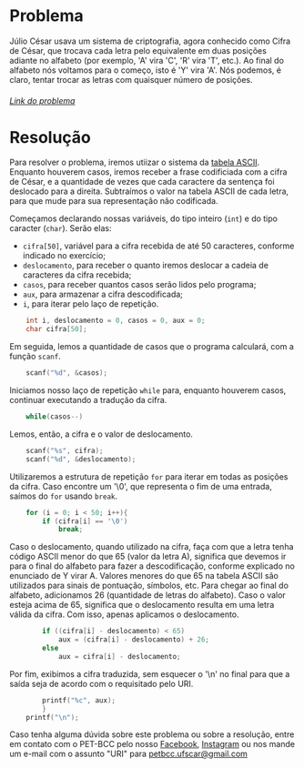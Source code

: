 # Problema 

Júlio César usava um sistema de criptografia, agora conhecido como Cifra de César, que trocava cada letra pelo equivalente em duas posições adiante no alfabeto (por exemplo, 'A' vira 'C', 'R' vira 'T', etc.). Ao final do alfabeto nós voltamos para o começo, isto é 'Y' vira 'A'. Nós podemos, é claro, tentar trocar as letras com quaisquer número de posições.

###### [Link do problema](https://www.urionlinejudge.com.br/judge/pt/problems/view/1253)

# Resolução

Para resolver o problema, iremos utiizar o sistema da [tabela ASCII](https://web.fe.up.pt/~ee96100/projecto/Tabela%20ascii.htm). Enquanto houverem casos, iremos receber a frase codificiada com a cifra de César, e a quantidade de vezes que cada caractere da sentença foi deslocado para a direita. Subtraímos o valor na tabela ASCII de cada letra, para que mude para sua representação não codificada.

Começamos declarando nossas variáveis, do tipo inteiro (`int`) e do tipo caracter (`char`). Serão elas:
* `cifra[50]`, variável para a cifra recebida de até 50 caracteres, conforme indicado no exercício;
* `deslocamento`, para receber o quanto iremos deslocar a cadeia de caracteres da cifra recebida;
* `casos`, para receber quantos casos serão lidos pelo programa;
* `aux`, para armazenar a cifra descodificada;
* `i`, para iterar pelo laço de repetição.
```c
    int i, deslocamento = 0, casos = 0, aux = 0;
    char cifra[50];
```

Em seguida, lemos a quantidade de casos que o programa calculará, com a função `scanf`.
```c
    scanf("%d", &casos);
```

Iniciamos nosso laço de repetição `while` para, enquanto houverem casos, continuar executando a tradução da cifra.
```c
    while(casos--)
```

Lemos, então, a cifra e o valor de deslocamento.
```c
    scanf("%s", cifra);
    scanf("%d", &deslocamento);
```

Utilizaremos a estrutura de repetição `for` para iterar em todas as posições da cifra. Caso encontre um '\0', que representa o fim de uma entrada, saímos do `for` usando `break`.
```c
    for (i = 0; i < 50; i++){
        if (cifra[i] == '\0')
            break;
```

Caso o deslocamento, quando utilizado na cifra, faça com que a letra tenha código ASCII menor do que 65 (valor da letra A), significa que devemos ir para o final do alfabeto para fazer a descodificação, conforme explicado no enunciado de Y virar A. Valores menores do que 65 na tabela ASCII são utilizados para sinais de pontuação, símbolos, etc.
Para chegar ao final do alfabeto, adicionamos 26 (quantidade de letras do alfabeto).
Caso o valor esteja acima de 65, significa que o deslocamento resulta em uma letra válida da cifra. Com isso, apenas aplicamos o deslocamento.
```c
        if ((cifra[i] - deslocamento) < 65)
            aux = (cifra[i] - deslocamento) + 26;
        else
            aux = cifra[i] - deslocamento;
```

Por fim, exibimos a cifra traduzida, sem esquecer o '\n' no final para que a saída seja de acordo com o requisitado pelo URI.
```c
        printf("%c", aux);
        }
    printf("\n");
```

Caso tenha alguma dúvida sobre este problema ou sobre a resolução, entre em contato com o PET-BCC pelo nosso [Facebook](https://www.facebook.com/petbcc/), [Instagram](https://www.instagram.com/petbcc.ufscar/) ou nos mande um e-mail com o assunto "URI" para  petbcc.ufscar@gmail.com
